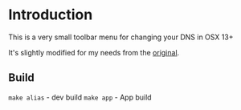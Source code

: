 # Introduction

This is a very small toolbar menu for changing your DNS in OSX 13+

It's slightly modified for my needs from the [original](https://github.com/damln/dns.app).

## Build

`make alias` - dev build
`make app` - App build
 
